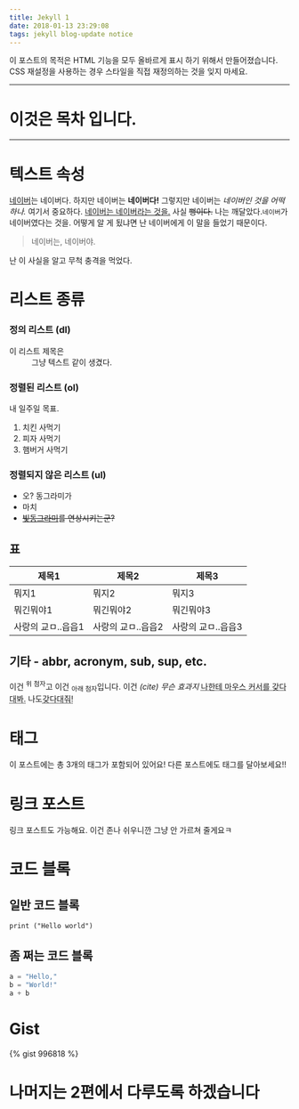 ```yaml
---
title: Jekyll 1
date: 2018-01-13 23:29:08
tags: jekyll blog-update notice
---
```


이 포스트의 목적은 HTML 기능을 모두 올바르게 표시 하기 위해서 만들어졌습니다. CSS 재설정을 사용하는 경우 스타일을 직접 재정의하는 것을 잊지 마세요.

---

# 이것은 목차 입니다.

---

# 텍스트 속성

[네이버](https://naver.com)는 네이버다. 하지만 네이버는 **네이버다!** 그렇지만 네이버는 *네이버인 것을 어떡하나.* 여기서 중요하다. <u>네이버는 네이버라는 것을.</u> 사실 ~~뻥이다.~~
나는 깨달았다.`네이버`가 네이버였다는 것을. 어떻게 알 게 됬냐면 난 네이버에게 이 말을 들었기 때문이다.

> 네이버는, 네이버야.

난 이 사실을 알고 무척 충격을 먹었다. 

# 리스트 종류

### 정의 리스트 (dl)

<dl><dt>이 리스트 제목은</dt><dd>그냥 텍스트 같이 생겼다.</dd></dl>

### 정렬된 리스트 (ol)

내 일주일 목표.

1. 치킨 사먹기
2. 피자 사먹기 
3. 햄버거 사먹기

### 정렬되지 않은 리스트 (ul)

- 오? 동그라미가
- 마치
- ~~[빛동그라미](http://빛동그라미.메인.한국)를 연상시키는군?~~

## 표

| 제목1 | 제목2 | 제목3 |
| --- | --- | --- |
| 뭐지1 | 뭐지2 | 뭐지3 |
| 뭐긴뭐야1 | 뭐긴뭐야2 | 뭐긴뭐야3 |
| 사랑의 교ㅁ..읍읍1 | 사랑의 교ㅁ..읍읍2 | 사랑의 교ㅁ..읍읍3 |

## 기타 - abbr, acronym, sub, sup, etc.

이건 <sup>위 첨자</sup>고 이건 <sub>아래 첨자</sub>입니다. 이건 <cite>(cite) 무슨 효과지</cite> <acronym title="마우스 커서를 갖다댔구나! 고마워!">나한테 마우스 커서를 갖다대봐.</acronym> 나도<abbr title="올ㅋ ㄳ">갖다대줘!</abbr>

# 태그

이 포스트에는 총 3개의 태그가 포함되어 있어요! 다른 포스트에도 태그를 달아보세요!!

# 링크 포스트

링크 포스트도 가능해요. 이건 존나 쉬우니깐 그냥 안 가르쳐 줄게요ㅋ

# 코드 블록

## 일반 코드 블록

```
print ("Hello world")
```

## 좀 쩌는 코드 블록

```python
a = "Hello,"
b = "World!"
a + b
```

# Gist

{% gist 996818 %}

<h1>나머지는 2편에서 다루도록 하겠습니다</h1>
